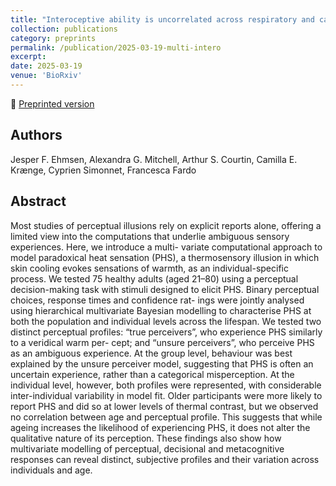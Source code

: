 ```yaml
---
title: "Interoceptive ability is uncorrelated across respiratory and cardiac axes: a large scale psychophysical study"
collection: publications
category: preprints
permalink: /publication/2025-03-19-multi-intero
excerpt:
date: 2025-03-19
venue: 'BioRxiv'
---
```


<!--more-->

📄 [Preprinted version]() <br>

## Authors
Jesper F. Ehmsen, Alexandra G. Mitchell, Arthur S. Courtin, Camilla E. Krænge, Cyprien Simonnet, Francesca Fardo

## Abstract
Most studies of perceptual illusions rely on explicit reports alone, offering a limited view into
the computations that underlie ambiguous sensory experiences. Here, we introduce a multi-
variate computational approach to model paradoxical heat sensation (PHS), a thermosensory
illusion in which skin cooling evokes sensations of warmth, as an individual-specific process.
We tested 75 healthy adults (aged 21–80) using a perceptual decision-making task with
stimuli designed to elicit PHS. Binary perceptual choices, response times and confidence rat-
ings were jointly analysed using hierarchical multivariate Bayesian modelling to characterise
PHS at both the population and individual levels across the lifespan. We tested two distinct
perceptual profiles: “true perceivers”, who experience PHS similarly to a veridical warm per-
cept; and “unsure perceivers”, who perceive PHS as an ambiguous experience. At the group
level, behaviour was best explained by the unsure perceiver model, suggesting that PHS is
often an uncertain experience, rather than a categorical misperception. At the individual
level, however, both profiles were represented, with considerable inter-individual variability
in model fit. Older participants were more likely to report PHS and did so at lower levels of
thermal contrast, but we observed no correlation between age and perceptual profile. This
suggests that while ageing increases the likelihood of experiencing PHS, it does not alter the
qualitative nature of its perception. These findings also show how multivariate modelling
of perceptual, decisional and metacognitive responses can reveal distinct, subjective profiles
and their variation across individuals and age.